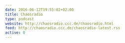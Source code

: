 ```yaml
---
date: 2016-06-12T19:55:02+02:00
title: Chaosradio
type: podcast
website: http://chaosradio.ccc.de/chaosradio.html
feed: http://chaosradio.ccc.de/chaosradio-latest.rss
active: 0
---
```

